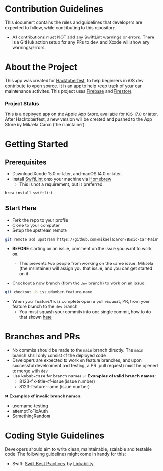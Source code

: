 # Contribution Guidelines
This document contains the rules and guidelines that developers are expected to follow, while contributing to this repository.

* All contributions must NOT add any SwiftLint warnings or errors. There is a GitHub action setup for any PRs to dev, and Xcode will show any warnings/errors.

# About the Project
This app was created for [Hacktoberfest](https://hacktoberfest.com/), to help beginners in iOS dev contribute to open source. It is an app to help keep track of your car maintenance activites. This project uses [Firebase](https://firebase.google.com) and [Firestore](https://firebase.google.com/products/firestore).

### Project Status
This is a deployed app on the Apple App Store, available for iOS 17.0 or later. After Hacktoberfest, a new version will be created and pushed to the App Store by Mikaela Caron (the maintainer).

# Getting Started
## Prerequisites
* Download Xcode 15.0 or later, and macOS 14.0 or later.
* Install [SwiftLint](https://github.com/realm/SwiftLint) onto your machine via [Homebrew](https://brew.sh/)
   * This is not a requirement, but is preferred.
```sh
brew install swiftlint
```

## Start Here
* Fork the repo to your profile
* Clone to your computer
* Setup the upstream remote

```sh
git remote add upstream https://github.com/mikaelacaron/Basic-Car-Maintenance.git
```

* **BEFORE** starting on an issue, comment on the issue you want to work on.
   * This prevents two people from working on the same issue. Mikaela (the maintainer) will assign you that issue, and you can get started on it.

* Checkout a new branch (from the `dev` branch) to work on an issue:

```sh
git checkout -b issueNumber-feature-name
```
* When your feature/fix is complete open a pull request, PR, from your feature branch to the `dev` branch
   * You must squash your commits into one single commit, how to do that shown [here](https://www.internalpointers.com/post/squash-commits-into-one-git)

# Branches and PRs
* No commits should be made to the `main` branch directly. The `main` branch shall only consist of the deployed code
* Developers are expected to work on feature branches, and upon successful development and testing, a PR (pull request) must be opened to merge with `dev`
* Use kebab-case for branch names
✅ **Examples of valid branch names:**
   * 8123-fix-title-of-issue (issue number)
   * 8123-feature-name (issue number)
  
❌ **Examples of invalid branch names**:
   * username-testing
   * attemptToFixAuth
   * SomethingRandom

# Coding Style Guidelines
Developers should aim to write clean, maintainable, scalable and testable code. The following guidelines might come in handy for this:
* Swift: [Swift Best Practices](https://github.com/Lickability/swift-best-practices), by [Lickability](https://lickability.com)